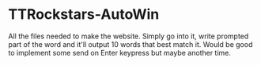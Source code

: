 # TTRockstars-AutoWin
All the files needed to make the website. Simply go into it, write prompted part of the word and it'll output 10 words that best match it. Would be good to implement some send on Enter keypress but maybe another time.

